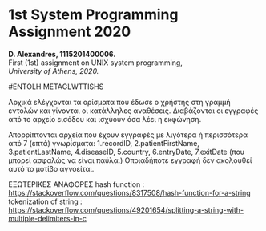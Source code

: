 # 1st System Programming Assignment 2020
**D. Alexandres, 1115201400006.**  
First (1st) assignment on UNIX system programming,  
*University of Athens, 2020.*

#ENTOLH METAGLWTTISHS

Αρχικά ελέγχονται τα ορίσματα που έδωσε ο χρήστης στη γραμμή εντολών και γίνονται οι κατάλληλες αναθέσεις.
Διαβάζονται οι εγγραφές από το αρχείο εισόδου και ισχύουν όσα λέει η εκφώνηση.

Απορρίπτονται αρχεία που έχουν εγγραφές με λιγότερα ή περισσότερα από 7 (επτά) γνωρίσματα:
1.recordID, 2.patientFirstName, 3.patientLastName, 4.diseaseID, 5.country, 6.entryDate, 7.exitDate (που μπορεί ασφαλώς να είναι παύλα.)
Οποιαδήποτε εγγραφή δεν ακολουθεί αυτό το μοτίβο αγνοείται.




ΕΞΩΤΕΡΙΚΕΣ ΑΝΑΦΟΡΕΣ
hash function : https://stackoverflow.com/questions/8317508/hash-function-for-a-string
tokenization of string : https://stackoverflow.com/questions/49201654/splitting-a-string-with-multiple-delimiters-in-c
